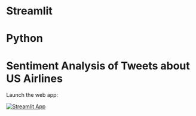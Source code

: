 # Streamlit 
# Python
# Sentiment Analysis of Tweets about US Airlines

Launch the web app:

[![Streamlit App](https://static.streamlit.io/badges/streamlit_badge_black_white.svg)](https://share.streamlit.io/illyabjazevic/sentimentanalysisoftweetsaboutusairlines/main/SENTIMENT.py)


